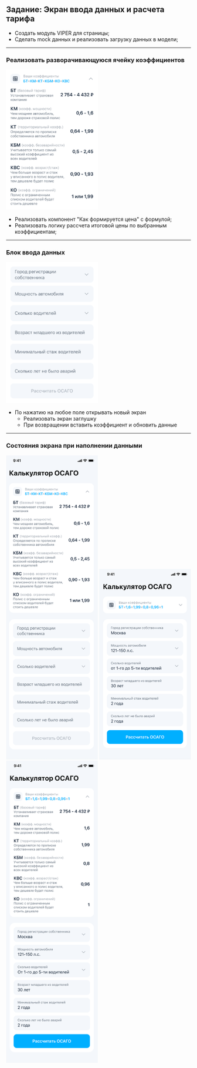 ## Задание: Экран ввода данных и расчета тарифа

* Создать модуль VIPER для страницы;
* Сделать mock данных и реализовать загрузку данных в модели;

---
### Реализовать разворачивающуюся ячейку коэффициентов
<img src="img/combobox.png" width="250">

- Реализовать компонент "Как формируется цена" с формулой;
- Реализовать логику рассчета итоговой цены по выбранным коэффициентам;
---
### Блок ввода данных
<img src="img/input.png" width="250">

-  По нажатию на любое поле открывать новый экран
	- Реализовать экран заглушку
	- При возвращении вставить коэффициент и обновить данные
---
### Состояния экрана при наполнении данными
<img src="img/1.png" width="250"> <img src="img/2.png" width="250"> <img src="img/3.png" width="250">

